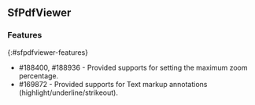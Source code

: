 ## SfPdfViewer 

### Features
{:#sfpdfviewer-features}

* \#188400, \#188936 - Provided supports for setting the maximum zoom percentage.
* \#169872 - Provided supports for Text markup annotations (highlight/underline/strikeout).



